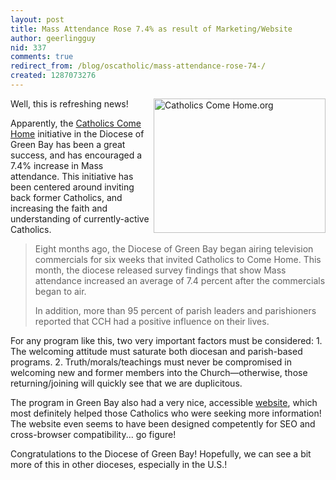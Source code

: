 ```yaml
---
layout: post
title: Mass Attendance Rose 7.4% as result of Marketing/Website
author: geerlingguy
nid: 337
comments: true
redirect_from: /blog/oscatholic/mass-attendance-rose-74-/
created: 1287073276
---
```

<p><a href="http://www.catholicscomehome.org/"><img alt="Catholics Come Home.org" src="http://www.opensourcecatholic.com/sites/opensourcecatholic.com/files/user-uploads/oscatholic/CatholicComeHomeLogoweb.jpg" style="border-top-width: 0px; border-right-width: 0px; border-bottom-width: 0px; border-left-width: 0px; border-top-style: solid; border-right-style: solid; border-bottom-style: solid; border-left-style: solid; float: right; width: 275px; height: 215px; " title="" /></a>Well, this is refreshing news!</p>
<p>Apparently, the <a href="http://www.catholicscomehome.org/">Catholics Come Home</a> initiative in the Diocese of Green Bay has been a great success, and has encouraged a 7.4% increase in Mass attendance. This initiative has been centered around inviting back former Catholics, and increasing the faith and understanding of currently-active Catholics.</p>
<blockquote>
<p>Eight months ago, the Diocese of Green Bay began airing television commercials for six weeks that invited Catholics to Come Home. This month, the diocese released survey findings that show Mass attendance increased an average of 7.4 percent after the commercials began to air.</p>
<p>In addition, more than 95 percent of parish leaders and parishioners reported that CCH had a positive influence on their lives.</p>
</blockquote>
<p>For any program like this, two very important factors must be considered: 1. The welcoming attitude must saturate both diocesan and parish-based programs. 2. Truth/morals/teachings must never be compromised in welcoming new and former members into the Church&mdash;otherwise, those returning/joining will quickly see that we are duplicitous.</p>
<p>The program in Green Bay also had a very nice, accessible <a href="http://www.catholicscomehome.org/">website</a>, which most definitely helped those Catholics who were seeking more information! The website even seems to have been designed competently for SEO and cross-browser compatibility... go figure!</p>
<p>Congratulations to the Diocese of Green Bay! Hopefully, we can see a bit more of this in other dioceses, especially in the U.S.!</p>
